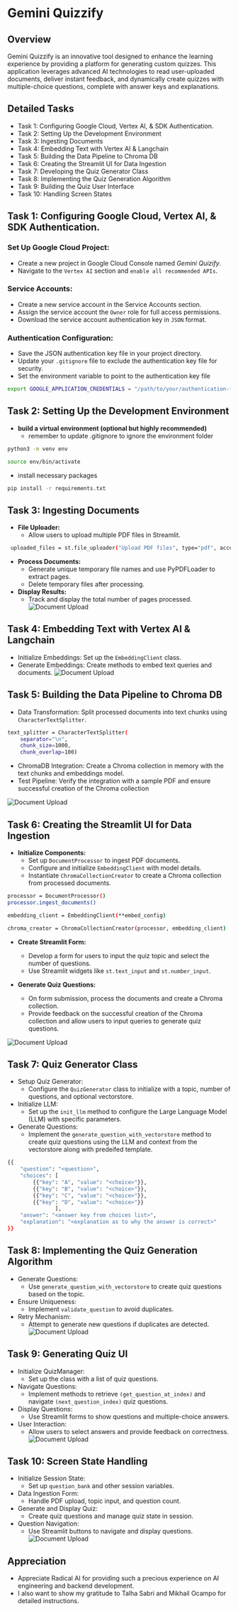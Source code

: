 # Gemini Quizzify

## Overview

Gemini Quizzify is an innovative tool designed to enhance the learning experience by providing a platform for generating custom quizzes. This application leverages advanced AI technologies to read user-uploaded documents, deliver instant feedback, and dynamically create quizzes with multiple-choice questions, complete with answer keys and explanations.

## Detailed Tasks
* Task 1: Configuring Google Cloud, Vertex AI, & SDK Authentication.
* Task 2: Setting Up the Development Environment
* Task 3: Ingesting Documents
* Task 4: Embedding Text with Vertex AI & Langchain
* Task 5: Building the Data Pipeline to Chroma DB
* Task 6: Creating the Streamlit UI for Data Ingestion
* Task 7: Developing the Quiz Generator Class
* Task 8: Implementing the Quiz Generation Algorithm
* Task 9: Building the Quiz User Interface
* Task 10: Handling Screen States

## Task 1: Configuring Google Cloud, Vertex AI, & SDK Authentication.
### Set Up Google Cloud Project:
- Create a new project in Google Cloud Console named <i>Gemini Quizify</i>.
- Navigate to the `Vertex AI` section and `enable all recommended APIs`.

### Service Accounts:
- Create a new service account in the Service Accounts section.
- Assign the service account the `Owner` role for full access permissions.
- Download the service account authentication key in `JSON` format.

### Authentication Configuration:
- Save the JSON authentication key file in your project directory.
- Update your `.gitignore` file to exclude the authentication key file for security.
- Set the environment variable to point to the authentication key file

```sh
export GOOGLE_APPLICATION_CREDENTIALS = "/path/to/your/authentication-file.json"
```

## Task 2: Setting Up the Development Environment
* **build a virtual environment (optional but highly recommended)**
    - remember to update .gitignore to ignore the environment folder
```sh
python3 -m venv env
```
```sh
source env/bin/activate
```
- install necessary packages
```sh
pip install -r requirements.txt
```

## Task 3: Ingesting Documents
* **File Uploader:**
    -	Allow users to upload multiple PDF files in Streamlit.
```sh
 uploaded_files = st.file_uploader("Upload PDF files", type="pdf", accept_multiple_files=True)
```
* **Process Documents:**
    -	Generate unique temporary file names and use PyPDFLoader to extract pages.
    -	Delete temporary files after processing.
* **Display Results:**
    -	Track and display the total number of pages processed.
    ![Document Upload](Quizify/RadicalAI_Gemini-quizzify3.1.png)

## Task 4: Embedding Text with Vertex AI & Langchain
- Initialize Embeddings: Set up the `EmbeddingClient` class.
- Generate Embeddings: Create methods to embed text queries and documents.
![Document Upload](Quizify/RadicalAI_Gemini-quizzify4.png)

## Task 5: Building the Data Pipeline to Chroma DB
- Data Transformation: Split processed documents into text chunks using `CharacterTextSplitter`.
```sh
text_splitter = CharacterTextSplitter(
    separator="\n",
    chunk_size=1000,
    chunk_overlap=100)
```      
- ChromaDB Integration: Create a Chroma collection in memory with the text chunks and embeddings model.
- Test Pipeline: Verify the integration with a sample PDF and ensure successful creation of the Chroma collection

![Document Upload](Quizify/RadicalAI_Gemini-quizzify5.png)

## Task 6: Creating the Streamlit UI for Data Ingestion
* **Initialize Components:**
    - Set up `DocumentProcessor` to ingest PDF documents.
	- Configure and initialize `EmbeddingClient` with model details.
	- Instantiate `ChromaCollectionCreator` to create a Chroma collection from processed documents.
```sh
processor = DocumentProcessor()
processor.ingest_documents()

embedding_client = EmbeddingClient(**embed_config)

chroma_creator = ChromaCollectionCreator(processor, embedding_client)
```
* **Create Streamlit Form:**
	- Develop a form for users to input the quiz topic and select the number of questions.
	- Use Streamlit widgets like `st.text_input` and `st.number_input`.

* **Generate Quiz Questions:**
	- On form submission, process the documents and create a Chroma collection.
	- Provide feedback on the successful creation of the Chroma collection and allow users to input queries to generate quiz questions.


![Document Upload](Quizify/RadicalAI_Gemini-quizzify9.3.png)

## Task 7: Quiz Generator Class
- Setup Quiz Generator:
    - Configure the `QuizGenerator` class to initialize with a topic, number of questions, and optional vectorstore.
- 	Initialize LLM: 
    - Set up the `init_llm` method to configure the Large Language Model (LLM) with specific parameters.
- 	Generate Questions: 
    - Implement the `generate_question_with_vectorstore` method to create quiz questions using the LLM and context from the vectorstore along with predeifed template.
```sh
{{
    "question": "<question>",
    "choices": [
        {{"key": "A", "value": "<choice>"}},
        {{"key": "B", "value": "<choice>"}},
        {{"key": "C", "value": "<choice>"}},
        {{"key": "D", "value": "<choice>"}}
               ],
    "answer": "<answer key from choices list>",
    "explanation": "<explanation as to why the answer is correct>"
}}
```

## Task 8: Implementing the Quiz Generation Algorithm
-	Generate Questions: 
    - Use `generate_question_with_vectorstore` to create quiz questions based on the topic.
-	Ensure Uniqueness: 
    - Implement `validate_question` to avoid duplicates.
-	Retry Mechanism: 
    - Attempt to generate new questions if duplicates are detected.
    ![Document Upload](Quizify/RadicalAI_Gemini-quizzify8.3.png)


## Task 9: Generating Quiz UI
-	Initialize QuizManager: 
    - Set up the class with a list of quiz questions.
-	Navigate Questions: 
    - Implement methods to retrieve `(get_question_at_index)` and navigate `(next_question_index)` quiz questions.
-	Display Questions: 
    - Use Streamlit forms to show questions and multiple-choice answers.
-	User Interaction: 
    - Allow users to select answers and provide feedback on correctness.
 ![Document Upload](Quizify/RadicalAI_Gemini-quizzify9.5.png)


## Task 10: Screen State Handling
-	Initialize Session State: 
    - Set up `question_bank` and other session variables.
-	Data Ingestion Form: 
    - Handle PDF upload, topic input, and question count.
-	Generate and Display Quiz: 
    - Create quiz questions and manage quiz state in session.
-	Question Navigation: 
    - Use Streamlit buttons to navigate and display questions.
 ![Document Upload](Quizify/RadicalAI_Gemini-quizzify10.4.png)

## Appreciation
-	Appreciate Radical AI for providing such a precious experience on AI engineering and backend development.
-	I also want to show my gratitude to Talha Sabri and Mikhail Ocampo for detailed instructions.
